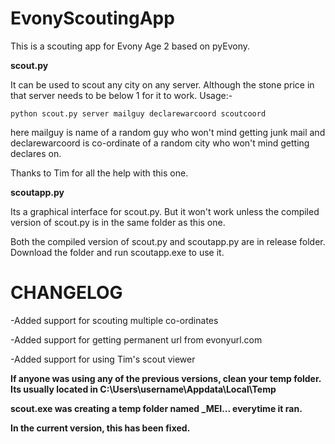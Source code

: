# EvonyScoutingApp

This is a scouting app for Evony Age 2 based on pyEvony.

**scout.py**

It can be used to scout any city on any server. Although the stone price in that server needs to be below 1 for it to work. Usage:-

    python scout.py server mailguy declarewarcoord scoutcoord
    
here mailguy is name of a random guy who won't mind getting junk mail and declarewarcoord is co-ordinate of a random city who won't mind getting declares on.

Thanks to Tim for all the help with this one.

**scoutapp.py**

Its a graphical interface for scout.py. But it won't work unless the compiled version of scout.py is in the same folder as this one.

Both the compiled version of scout.py and scoutapp.py are in release folder. Download the folder and run scoutapp.exe to use it.

# CHANGELOG

-Added support for scouting multiple co-ordinates

-Added support for getting permanent url from evonyurl.com

-Added support for using Tim's scout viewer

**If anyone was using any of the previous versions, clean your temp folder. Its usually located in C:\Users\username\Appdata\Local\Temp**

**scout.exe was creating a temp folder named \_MEI... everytime it ran.**

**In the current version, this has been fixed.**
